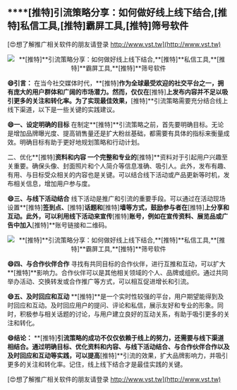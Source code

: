 ## ****[推特]**引流策略分享：如何做好线上线下结合,**[推特]**私信工具,**[推特]**霸屏工具,**[推特]**筛号软件**

[😍想了解推广相关软件的朋友请登录 http://www.vst.tw](http://www.vst.tw)

 <center><img src="https://vst.tw/MP4/tuiguang/png/0.png" alt="**[推特]**引流策略分享：如何做好线上线下结合,**[推特]**私信工具,**[推特]**霸屏工具,**[推特]**筛号软件"></center>

**😄引言：**
在当今社交媒体时代，**[推特]**作为全球最受欢迎的社交平台之一，拥有庞大的用户群体和广阔的市场潜力。然而，仅仅在**[推特]**上发布内容并不足以吸引更多的关注和转化率。为了实现最佳效果，**[推特]**引流策略需要充分结合线上线下渠道，以下是一些关键的实践建议。

**😄一、设定明确的目标**
在制定**[推特]**引流策略之前，首先要明确目标。无论是增加品牌曝光度、提高销售量还是扩大粉丝基础，都需要有具体的指标来衡量成效。明确目标有助于更好地规划策略和行动计划。

二、优化**[推特]**资料和内容
一个完整和专业的**[推特]**资料对于引起用户兴趣至关重要。确保头像、封面照片和个人简介等信息准确、吸引人。此外，发布有趣、有用、与目标受众相关的内容也是关键。可以结合线下活动或产品更新等时机，发布相关信息，增加用户参与度。

**😄三、与线下活动结合**
线下活动是推广和引流的重要手段。可以通过在活动现场设置**[推特]**签到点、**[推特]**话题和**[推特]**墙等方式，鼓励参与者在**[推特]**上分享和互动。此外，可以利用线下活动来宣传**[推特]**账号，例如在宣传资料、展览品或广告中加入**[推特]**账号链接和二维码。

 <center><img src="https://vst.tw/MP4/tuiguang/png/2.png" alt="**[推特]**引流策略分享：如何做好线上线下结合,**[推特]**私信工具,**[推特]**霸屏工具,**[推特]**筛号软件"></center>

**😄四、与合作伙伴合作**
寻找有共同目标的合作伙伴，进行互推和互动，可以扩大**[推特]**影响力。合作伙伴可以是其他相关领域的个人、品牌或组织。通过共同举办活动、交换转发或合作推广等方式，可以相互促进增长和引流。

**😄五、及时回应和互动**
**[推特]**是一个实时性较强的平台，用户期望能得到及时回应和互动。及时回应用户的提问、评论和私信，展示友好和专业的形象。同时，积极参与相关话题的讨论，与用户建立良好的互动关系，有助于吸引更多的关注和转化。

**😄结论：**
**[推特]**引流策略的成功不仅仅依赖于线上的努力，还需要与线下渠道相结合。通过明确目标、优化资料和内容、与线下活动结合、与合作伙伴合作以及及时回应和互动等实践，可以提高**[推特]**引流的效果，扩大品牌影响力，并吸引更多的关注和转化率。记住，线上线下结合才是最佳实践的关键。

[😍想了解推广相关软件的朋友请登录 http://www.vst.tw](http://www.vst.tw)



